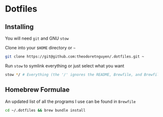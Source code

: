 # Dotfiles

## Installing

You will need `git` and GNU `stow`

Clone into your `$HOME` directory or `~`

```zsh
git clone https://git@github.com:theodoretnguyen/.dotfiles.git ~
```

Run `stow` to symlink everything or just select what you want

```zsh
stow */ # Everything (the '/' ignores the README, Brewfile, and Brewfile.lock.json)
```

## Homebrew Formulae

An updated list of all the programs I use can be found in `Brewfile`

```zsh
cd ~/.dotfiles && brew bundle install
```
